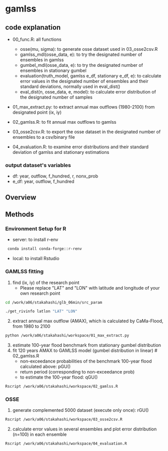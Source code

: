# gamlss

## code explanation
 - 00_func.R: all functions
    - osse(mu, sigma): to generate osse dataset used in 03_osse2csv.R
    - gamlss_mdl(osse_data, e): to try the designated number of ensembles in gamlss
    - gumbel_mdl(osse_data, e): to try the designated number of ensembles in stationary gumbel
    - evaluation(truth_model, gamlss e_df, stationary e_df, e): to calculate error values in the designated number of ensembles and their standard deviations, normally used in eval_dist()
    - eval_dist(n,  osse_data, e, model): to calculate error distribution of the designated number of samples
      
 - 01_max_extract.py: to extract annual max outflows (1980-2100) from designated point (ix, iy)
 - 02_gamlss.R: to fit annual max outflows to gamlss
 - 03_osse2csv.R: to export the osse dataset in the designated number of ensembles to a csv/binary file
 - 04_evaluation.R: to examine error distributions and their standard deviation of gamlss and stationary estimations

### output dataset's variables
 - df: year, outflow, f_hundred, r, nonx_prob
 - e_df: year, outflow, f_hundred



## Overview

## Methods
### Environment Setup for R
 - server: to install r-env
```bash
 conda install conda-forge::r-renv
 ```

 - local: to install Rstudio

### GAMLSS fitting
1. find (ix, iy) of the research point
   - Please replace "LAT" and "LON" with latitude and longitude of your own research point
 ```bash
 cd /work/a06/stakahashi/glb_06min/src_param
 ```
 ```bash
 ./get_rivinfo latlon "LAT" "LON"
 ```

2. extract annual max outflow (AMAX), which is calculated by CaMa-Flood, from 1980 to 2100
 ```bash
 python /work/a06/stakahashi/workspace/01_max_extract.py
 ```

3. estimate 100-year flood benchmark from stationary gumbel distribution
4. fit 120 years AMAX to GAMLSS model (gumbel distribution in linear)   # 02_gamlss.R
   - non-exceedance probabilities of the benchmark 100-year flood calculated above: pGU()
   - return period (corresponding to non-exceedance prob)
   - to estimate the 100-year flood: qGU()
 ```bash
 Rscript /work/a06/stakahashi/workspace/02_gamlss.R
 ```

  
### OSSE
1. generate complemented 5000 dataset (execute only once): rGU()
 ```bash
 Rscript /work/a06/stakahashi/workspace/03_osse2csv.R
 ```

2. calculate error values in several ensembles and plot error distribution (n=100) in each ensemble
 ```bash
 Rscript /work/a06/stakahashi/workspace/04_evaluation.R
 ```
